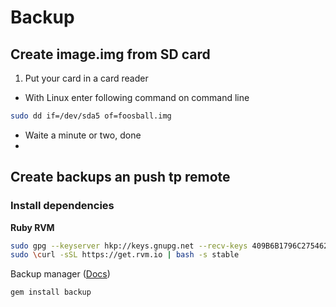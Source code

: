 # Backup

## Create image.img from SD card
1. Put your card in a card reader
- With Linux enter following command on command line

```bash
sudo dd if=/dev/sda5 of=foosball.img
```

- Waite a minute or two, done
- 
## Create backups an push tp remote

### Install dependencies

**Ruby RVM**
```bash
sudo gpg --keyserver hkp://keys.gnupg.net --recv-keys 409B6B1796C275462A1703113804BB82D39DC0E3
sudo \curl -sSL https://get.rvm.io | bash -s stable
```
Backup manager ([Docs](http://meskyanichi.github.io/backup/v4/))
```bash
gem install backup
```
